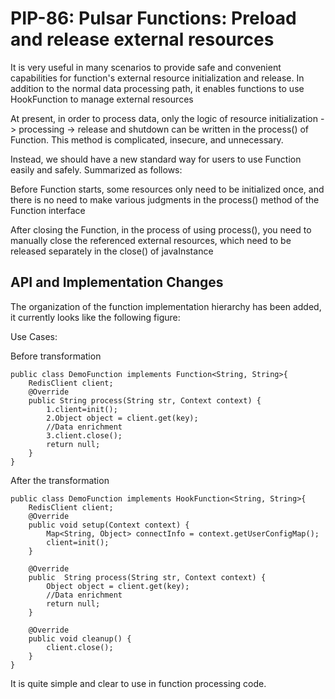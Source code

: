 # PIP-86: Pulsar Functions: Preload and release external resources

It is very useful in many scenarios to provide safe and convenient capabilities for function's external resource initialization and release. In addition to the normal data processing path, it enables functions to use HookFunction to manage external resources

At present, in order to process data, only the logic of resource initialization -> processing -> release and shutdown can be written in the process() of Function. This method is complicated, insecure, and unnecessary.

Instead, we should have a new standard way for users to use Function easily and safely. Summarized as follows:

Before Function starts, some resources only need to be initialized once, and there is no need to make various judgments in the process() method of the Function interface

After closing the Function, in the process of using process(), you need to manually close the referenced external resources, which need to be released separately in the close() of javaInstance

## API and Implementation Changes

The organization of the function implementation hierarchy has been added, it currently looks like the following figure:

Use Cases:

Before transformation

```
public class DemoFunction implements Function<String, String>{
    RedisClient client;
    @Override
    public String process(String str, Context context) {
        1.client=init();
        2.Object object = client.get(key);
        //Data enrichment
        3.client.close();
        return null;
    }
}
```

After the transformation

```
public class DemoFunction implements HookFunction<String, String>{
    RedisClient client;
    @Override
    public void setup(Context context) {
        Map<String, Object> connectInfo = context.getUserConfigMap();
        client=init();
    }

    @Override
    public  String process(String str, Context context) {
        Object object = client.get(key);
        //Data enrichment
        return null;
    }

    @Override
    public void cleanup() {
        client.close();
    }
}
```
It is quite simple and clear to use in function processing code.
